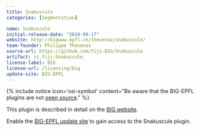 ```yaml
---
title: Snakuscule
categories: [Segmentation]

name: Snakuscule
initial-release-date: "2010-09-17"
website: http://bigwww.epfl.ch/thevenaz/snakuscule/
team-founder: Philippe Thévenaz
source-url: https://github.com/fiji-BIG/Snakuscule
artifact: sc.fiji:Snakuscule_
license-label: BIG
license-url: /licensing/big
update-site: BIG-EPFL
---
```


{% include notice icon='osi-symbol' content="Be aware that the BIG-EPFL plugins are not [open source](/licensing/open-source)." %}

This plugin is described in detail on the [BIG website](http://bigwww.epfl.ch/thevenaz/snakuscule/).

Enable the [BIG-EPFL update site](/update-sites/big-epfl) to gain access to the Snakuscule plugin.
